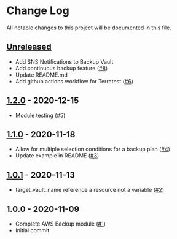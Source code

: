 # Change Log

All notable changes to this project will be documented in this file.

<a name="unreleased"></a>
## [Unreleased]

- Add SNS Notifications to Backup Vault
- Add continuous backup feature ([#8](https://github.com/umotif-public/terraform-aws-backup/issues/8))
- Update README.md
- Add github actions workflow for Terratest ([#6](https://github.com/umotif-public/terraform-aws-backup/issues/6))


<a name="1.2.0"></a>
## [1.2.0] - 2020-12-15

- Module testing ([#5](https://github.com/umotif-public/terraform-aws-backup/issues/5))


<a name="1.1.0"></a>
## [1.1.0] - 2020-11-18

- Allow for multiple selection conditions for a backup plan ([#4](https://github.com/umotif-public/terraform-aws-backup/issues/4))
- Update example in README ([#3](https://github.com/umotif-public/terraform-aws-backup/issues/3))


<a name="1.0.1"></a>
## [1.0.1] - 2020-11-13

- target_vault_name reference a resource not a variable ([#2](https://github.com/umotif-public/terraform-aws-backup/issues/2))


<a name="1.0.0"></a>
## 1.0.0 - 2020-11-09

- Complete AWS Backup module ([#1](https://github.com/umotif-public/terraform-aws-backup/issues/1))
- Initial commit


[Unreleased]: https://github.com/umotif-public/terraform-aws-backup/compare/1.2.0...HEAD
[1.2.0]: https://github.com/umotif-public/terraform-aws-backup/compare/1.1.0...1.2.0
[1.1.0]: https://github.com/umotif-public/terraform-aws-backup/compare/1.0.1...1.1.0
[1.0.1]: https://github.com/umotif-public/terraform-aws-backup/compare/1.0.0...1.0.1
